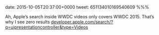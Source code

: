 date: 2015-10-05T20:37:00+0000
tweet: 651134010169540609
%%%

Ah, Apple’s search inside WWDC videos only covers WWDC 2015. That’s why I see zero results [developer.apple.com/search/?q=uipresentationcontroller&type=Videos](https://developer.apple.com/search/?q=uipresentationcontroller&type=Videos)
